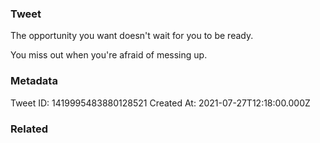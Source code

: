 ### Tweet
The opportunity you want doesn't wait for you to be ready. 

You miss out when you're afraid of messing up.

### Metadata
Tweet ID: 1419995483880128521
Created At: 2021-07-27T12:18:00.000Z

### Related

